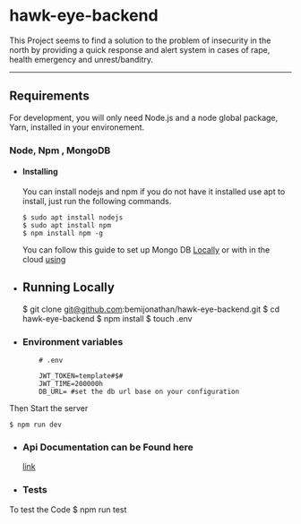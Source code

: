 # hawk-eye-backend
This Project seems to find a solution to the problem of insecurity in the north by providing a quick response and alert system in cases of rape, health emergency and unrest/banditry.

---
## Requirements

For development, you will only need Node.js and a node global package, Yarn, installed in your environement.

### Node, Npm , MongoDB
- #### Installing

  You can install nodejs and npm if you do not have it installed use apt to install, just run the following commands.

      $ sudo apt install nodejs
      $ sudo apt install npm
      $ npm install npm -g

  You can follow this guide to set up Mongo DB [Locally](https://docs.mongodb.com/guides/server/install/) or with in the cloud [using](https://account.mongodb.com/account/login)

###

 - ## Running Locally 

    $ git clone git@github.com:bemijonathan/hawk-eye-backend.git
    $ cd hawk-eye-backend
    $ npm install
    $ touch .env

  - ### Environment variables

    ```
        # .env

        JWT_TOKEN=template#$#
        JWT_TIME=200000h
        DB_URL= #set the db url base on your configuration

    ```
  Then Start the server

    $ npm run dev

 - ### Api Documentation can be Found here
    
    [link](https://documenter.getpostman.com/view/6973972/TzJx9Gsu)


 - ### Tests

  To test the Code 
    $ npm run test